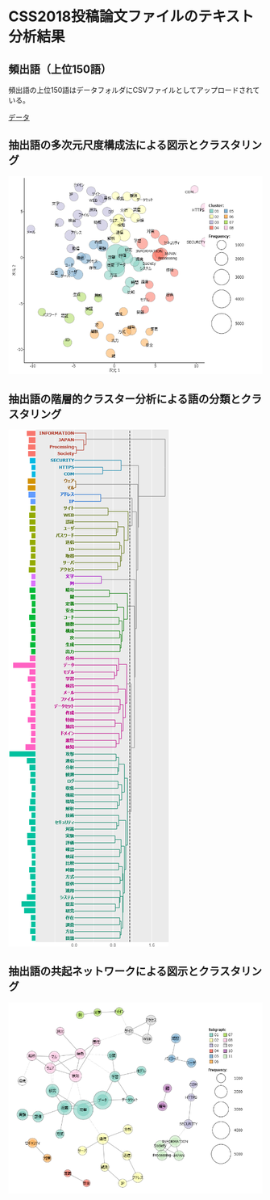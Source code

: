 CSS2018投稿論文ファイルのテキスト分析結果
====

## 頻出語（上位150語）
頻出語の上位150語はデータフォルダにCSVファイルとしてアップロードされている。

[データ](/data/css2018_extracted150.csv)

## 抽出語の多次元尺度構成法による図示とクラスタリング
![MDS](/data/css2018_MDS.png)

## 抽出語の階層的クラスター分析による語の分類とクラスタリング
![HCA](/data/css2018_HCA.png)

## 抽出語の共起ネットワークによる図示とクラスタリング
![CON](/data/css2018_CON.png)
